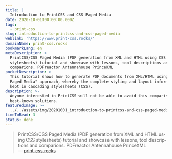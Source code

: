 ```yaml
---
title: |
  Introduction to PrintCSS and CSS Paged Media
date: 2020-10-01T00:00:00.000Z
tags:
  - print-css
slug: introduction-to-printcss-and-css-paged-media
weblink: 'https://www.print-css.rocks/'
domainName: print-css.rocks
bookmarkLang: en
metaDescription: >
  PrintCSS/CSS Paged Media (PDF generation from XML and HTML using CSS
  stylesheets) tutorial and showcase with lessons, tool descriptions and
  comparions. PDFreactor Antennahouse PrinceXML
pocketDescription: >
  This tutorial shows how to generate PDF documents from XML/HTML using the "CSS
  Paged Media" approach, whereby the complete styling and layout information is
  kept in cascading stylesheets (CSS).
description: >-
  Anyone interested in PrintCSS will not be able to avoid this comparison of the
  best-known solutions.
featuredImage: >-
  ../../assets/img/20201001_introduction-to-printcss-and-css-paged-media_screenshot.png
timeToRead: 3
status: done
---
```

<blockquote lang="en">PrintCSS/CSS Paged Media (PDF generation from XML and HTML using CSS stylesheets) tutorial and showcase with lessons, tool descriptions and comparions. PDFreactor Antennahouse PrinceXML
<footer>— <a href="https://www.print-css.rocks/">print-css.rocks</a></footer></blockquote>
